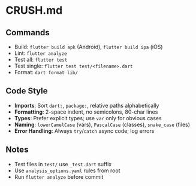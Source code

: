 # CRUSH.md
## Commands
- Build: `flutter build apk` (Android), `flutter build ipa` (iOS)
- Lint: `flutter analyze`
- Test all: `flutter test`
- Test single: `flutter test test/<filename>.dart`
- Format: `dart format lib/`

## Code Style
- **Imports**: Sort `dart:`, `package:`, relative paths alphabetically
- **Formatting**: 2-space indent, no semicolons, 80-char lines
- **Types**: Prefer explicit types; use `var` only for obvious cases
- **Naming**: `lowerCamelCase` (vars), `PascalCase` (classes), `snake_case` (files)
- **Error Handling**: Always `try`/`catch` async code; log errors

## Notes
- Test files in `test/` use `_test.dart` suffix
- Use `analysis_options.yaml` rules from root
- Run `flutter analyze` before commit